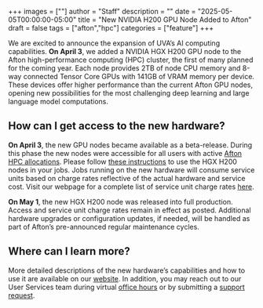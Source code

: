 ﻿+++ 
images = [""]
author = "Staff"
description = ""
date = "2025-05-05T00:00:00-05:00"
title = "New NVIDIA H200 GPU Node Added to Afton"
draft = false
tags = ["afton","hpc"]
categories = ["feature"]
+++

<p>
We are excited to announce the expansion of UVA’s AI computing capabilities. <b>On April 3</b>, we added a NVIDIA HGX H200 GPU node to the Afton high-performance computing (HPC) cluster, the first of many planned for the coming year. Each node provides 2TB of node CPU memory and 8-way connected Tensor Core GPUs with 141GB of VRAM memory per device. These devices offer higher performance than the current Afton GPU nodes, opening new possibilities for the most challenging deep learning and large language model computations.</p>

## How can I get access to the new hardware?

**On April 3**, the new GPU nodes became available as a beta-release. During this phase the new nodes were accessible for all users with active [Afton HPC allocations](https://www.rc.virginia.edu/userinfo/hpc/access/). Please follow [these instructions](https://www.rc.virginia.edu/userinfo/hpc/basepod/#hgx-h200-nodes) to use the HGX H200 nodes in your jobs. Jobs running on the new hardware will consume service units based on charge rates reflective of the actual hardware and service cost. Visit our webpage for a complete list of service unit charge rates [here](https://www.rc.virginia.edu/userinfo/hpc/#hardware-configuration).

**On May 1**, the new HGX H200 node was released into full production. Access and service unit charge rates remain in effect as posted. Additional hardware upgrades or configuration updates, if needed, will be handled as part of Afton’s pre-announced regular maintenance cycles.   

## Where can I learn more? 

More detailed descriptions of the new hardware’s capabilities and how to use it are available on our [website](https://www.rc.virginia.edu/userinfo/hpc/basepod/#hgx-h200-nodes). In addition, you may reach out to our User Services team during virtual [office hours](https://www.rc.virginia.edu/support/#office-hours) or by submitting a [support request](https://www.rc.virginia.edu/form/support-request/).
 
